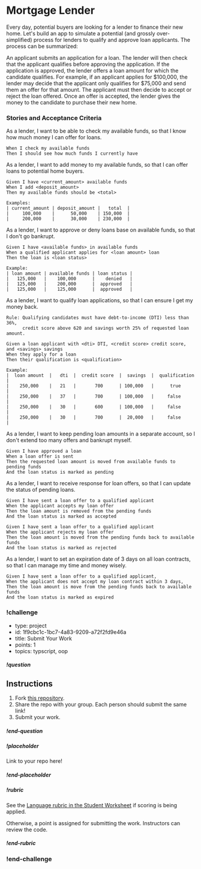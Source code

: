 # Mortgage Lender 

Every day, potential buyers are looking for a lender to finance their new home. Let's build an app to simulate a potential (and grossly over-simplified) process for lenders to qualify and approve loan applicants. The process can be summarized:

An applicant submits an application for a loan. The lender will then check that the applicant qualifies before approving the application. If the application is approved, the lender offers a loan amount for which the candidate qualifies. For example, if an applicant applies for $100,000, the lender may decide that the applicant only qualifies for $75,000 and send them an offer for that amount. The applicant must then decide to accept or reject the loan offered. Once an offer is accepted, the lender gives the money to the candidate to purchase their new home.

### Stories and Acceptance Criteria

As a lender, I want to be able to check my available funds, so that I know how much money I can offer for loans.

```gherkin
When I check my available funds
Then I should see how much funds I currently have
```

As a lender, I want to add money to my available funds, so that I can offer loans to potential home buyers.

```gherkin
Given I have <current_amount> available funds
When I add <deposit_amount>
Then my available funds should be <total>

Examples:
| current_amount | deposit_amount |   total  |
|     100,000    |      50,000    | 150,000  |
|     200,000    |      30,000    | 230,000  |
```

As a lender, I want to approve or deny loans base on available funds, so that I don't go bankrupt.

```gherkin
Given I have <available funds> in available funds
When a qualified applicant applies for <loan amount> loan
Then the loan is <loan status>

Example:
| loan amount | available funds | loan status |
|   125,000   |    100,000      |    denied   |
|   125,000   |    200,000      |  approved   |
|   125,000   |    125,000      |  approved   |
```

As a lender, I want to qualify loan applications, so that I can ensure I get my money back.

```gherkin
Rule: Qualifying candidates must have debt-to-income (DTI) less than 36%, 
      credit score above 620 and savings worth 25% of requested loan amount.

Given a loan applicant with <dti> DTI, <credit score> credit score, and <savings> savings
When they apply for a loan
Then their qualification is <qualification>

Example:
|  loan amount  |   dti  |  credit score  |  savings  |  qualification |
|    250,000    |   21   |       700      | 100,000   |      true      |
|    250,000    |   37   |       700      | 100,000   |     false      |
|    250,000    |   30   |       600      | 100,000   |     false      |
|    250,000    |   30   |       700      |  20,000   |     false      |
```

As a lender, I want to keep pending loan amounts in a separate account, so I don't extend too many offers and bankrupt myself.

```gherkin
Given I have approved a loan
When a loan offer is sent
Then the requested loan amount is moved from available funds to pending funds
And the loan status is marked as pending
```

As a lender, I want to receive response for loan offers, so that I can update the status of pending loans.

```gherkin
Given I have sent a loan offer to a qualified applicant
When the applicant accepts my loan offer
Then the loan amount is removed from the pending funds
And the loan status is marked as accepted

Given I have sent a loan offer to a qualified applicant
When the applicant rejects my loan offer
Then the loan amount is moved from the pending funds back to available funds
And the loan status is marked as rejected
```

As a lender, I want to set an expiration date of 3 days on all loan contracts, so that I can manage my time and money wisely.

```gherkin
Given I have sent a loan offer to a qualified applicant,
When the applicant does not accept my loan contract within 3 days,
Then the loan amount is move from the pending funds back to available funds
And the loan status is marked as expired
```
<!--BEGIN CHALLENGE-->

### !challenge

* type: project
* id: 1f9cbc1c-1bc7-4a83-9209-a72f2fd9e46a
* title: Submit Your Work 
* points: 1
* topics: typscript, oop

##### !question

## Instructions

1. Fork [this repository](https://github.com/gSchool/mortgage-lender-ts).
1. Share the repo with your group. Each person should submit the same link!
1. Submit your work.

##### !end-question

##### !placeholder

Link to your repo here!

##### !end-placeholder

##### !rubric
See the [Language rubric in the Student Worksheet](https://docs.google.com/spreadsheets/d/1XMK4CVC7OFgpD8jvt6M85TiUF0-feOZcpDUU1QsFOoU/edit?usp=sharing) if scoring is being applied.

Otherwise, a point is assigned for submitting the work. Instructors can review the code.

##### !end-rubric


### !end-challenge

<!--END CHALLENGE-->